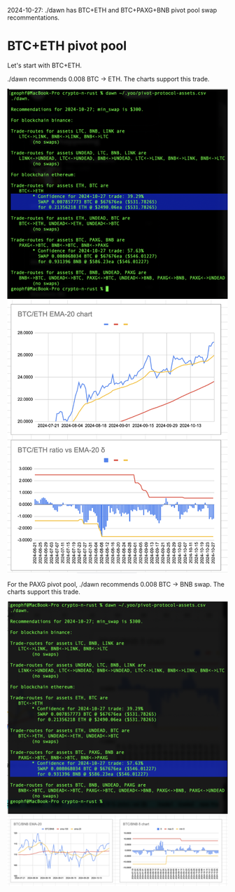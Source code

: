 2024-10-27: ./dawn has BTC+ETH and BTC+PAXG+BNB pivot pool swap recommentations.

# BTC+ETH pivot pool

Let's start with BTC+ETH.

./dawn recommends 0.008 BTC -> ETH. The charts support this trade.

![./dawn BTC recommendation](imgs/01a-dawn-btc-rec.png)
![BTC/ETH chart](imgs/01b-btc-eth.png)

For the PAXG pivot pool, ./dawn recommends 0.008 BTC -> BNB swap. The charts support this trade. 

![./dawn BTC trade for PAXG pivot pool](imgs/02a-dawn-paxg-rec.png)
![BTC/BNB chart](imgs/02b-btc-bnb.png)
